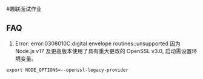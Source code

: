 #趣联面试作业

## FAQ

1. Error: error:0308010C:digital envelope routines::unsupported
   因为 Node.js v17 及更高版本使用了具有重大更改的 OpenSSL v3.0, 启动需设置环境变量。

```
export NODE_OPTIONS=--openssl-legacy-provider
```
